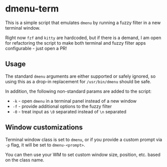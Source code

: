 # dmenu-term

This is a simple script that emulates `dmenu` by running a fuzzy filter in a new terminal window.

Right now `fzf` and `kitty` are hardcoded, but if there is a demand, I am open for refactoring the script to make both terminal and fuzzy filter apps configurable - just open a PR!

## Usage

The standard `dmenu` arguments are either supported or safely ignored, so using this as a drop-in replacement for `/usr/bin/dmenu` should be safe.

In addition, the following non-standard params are added to the script:

- `-k` - open `dmenu` in a terminal panel instead of a new window
- `-f` - provide additional options to the fuzzy filter
- `-0` - treat input as `\0` separated instead of `\n` separated

## Window customizations

Terminal window class is set to `dmenu`, or if you provide a custom prompt via `-p` flag, it will be set to `dmenu-<prompt>`.

You can then use your WM to set custom window size, position, etc. based on the class name.
